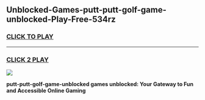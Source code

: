 
## Unblocked-Games-putt-putt-golf-game-unblocked-Play-Free-534rz
<h3>
<a href="https://premium76.site?title=putt-putt-golf-game-unblocked&ref=18A1">CLICK TO PLAY</a></h3>
<hr>

<h3>
<a href="https://premium76.site?title=putt-putt-golf-game-unblocked&ref=18A1">CLICK 2 PLAY</a>
  
</h3>

<a href="https://premium76.site?title=putt-putt-golf-game-unblocked&ref=18A1"><img src="https://clearcache.store/games.png"></a>


**putt-putt-golf-game-unblocked games unblocked: Your Gateway to Fun and Accessible Online Gaming**
